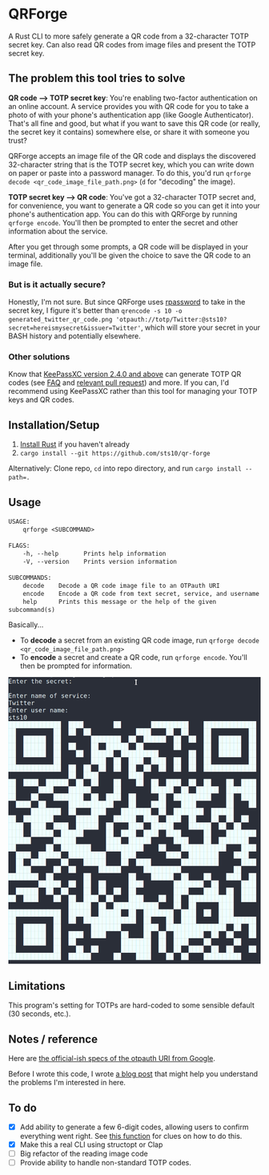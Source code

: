 # QRForge

A Rust CLI to more safely generate a QR code from a 32-character TOTP secret key. Can also read QR codes from image files and present the TOTP secret key.

## The problem this tool tries to solve

**QR code --> TOTP secret key**: You're enabling two-factor authentication on an online account. A service provides you with QR code for you to take a photo of with your phone's authentication app (like Google Authenticator). That's all fine and good, but what if you want to save this QR code (or really, the secret key it contains) somewhere else, or share it with someone you trust?

QRForge accepts an image file of the QR code and displays the discovered 32-character string that is the TOTP secret key, which you can write down on paper or paste into a password manager. To do this, you'd run `qrforge decode <qr_code_image_file_path.png>` (`d` for "decoding" the image).

**TOTP secret key --> QR code**: You've got a 32-character TOTP secret and, for convenience, you want to generate a QR code so you can get it into your phone's authentication app. You can do this with QRForge by running `qrforge encode`. You'll then be prompted to enter the secret and other information about the service. 

After you get through some prompts, a QR code will be displayed in your terminal, additionally you'll be given the choice to save the QR code to an image file.

### But is it actually secure? 

Honestly, I'm not sure. But since QRForge uses [rpassword](https://github.com/conradkdotcom/rpassword) to take in the secret key, I figure it's better than `qrencode -s 10 -o generated_twitter_qr_code.png 'otpauth://totp/Twitter:@sts10?secret=hereismysecret&issuer=Twitter'`, which will store your secret in your BASH history and potentially elsewhere.

### Other solutions

Know that [KeePassXC version 2.4.0 and above](https://keepassxc.org/) can generate TOTP QR codes (see [FAQ](https://keepassxc.org/docs/#faq-security-totp) and [relevant pull request](https://github.com/keepassxreboot/keepassxc/issues/1167)) and more. If you can, I'd recommend using KeePassXC rather than this tool for managing your TOTP keys and QR codes.

## Installation/Setup

1. [Install Rust](https://www.rust-lang.org/tools/install) if you haven't already
2. `cargo install --git https://github.com/sts10/qr-forge`

Alternatively: Clone repo, `cd` into repo directory, and run `cargo install --path=.`

## Usage

```text
USAGE:
    qrforge <SUBCOMMAND>

FLAGS:
    -h, --help       Prints help information
    -V, --version    Prints version information

SUBCOMMANDS:
    decode    Decode a QR code image file to an OTPauth URI
    encode    Encode a QR code from text secret, service, and username
    help      Prints this message or the help of the given subcommand(s)
```

Basically...

- To **decode** a secret from an existing QR code image, run `qrforge decode <qr_code_image_file_path.png>`
- To **encode** a secret and create a QR code, run `qrforge encode`. You'll then be prompted for information.

![Demo of qrforge encoding a TOTP secret and displaying results QR code](demo/demo.png)

## Limitations

This program's setting for TOTPs are hard-coded to some sensible default (30 seconds, etc.).  

## Notes / reference

Here are [the official-ish specs of the otpauth URI from Google](https://github.com/google/google-authenticator/wiki/Key-Uri-Format).

Before I wrote this code, I wrote [a blog post](https://sts10.github.io/2018/11/26/totp-uris-qr-codes-2-factor.html) that might help you understand the problems I'm interested in here. 

## To do 

- [x] Add ability to generate a few 6-digit codes, allowing users to confirm everything went right. See [this function](https://github.com/Skarlso/totp/blob/master/src/generator.rs#L9) for clues on how to do this.
- [x] Make this a real CLI using structopt or Clap
- [ ] Big refactor of the reading image code
- [ ] Provide ability to handle non-standard TOTP codes.
